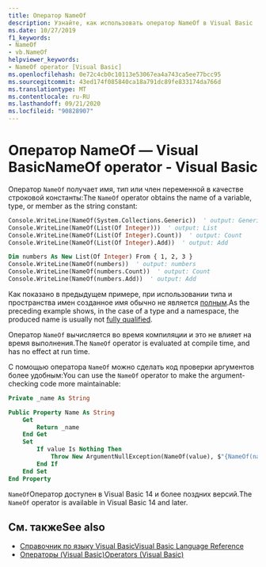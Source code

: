 ```yaml
---
title: Оператор NameOf
description: Узнайте, как использовать оператор NameOf в Visual Basic
ms.date: 10/27/2019
f1_keywords:
- NameOf
- vb.NameOf
helpviewer_keywords:
- NameOf operator [Visual Basic]
ms.openlocfilehash: 0e72c4cb0c10113e53067ea4a743ca5ee77bcc95
ms.sourcegitcommit: 43ed174f085840ca18a791dc89fe833174da766d
ms.translationtype: MT
ms.contentlocale: ru-RU
ms.lasthandoff: 09/21/2020
ms.locfileid: "90828907"
---
```

# <a name="nameof-operator---visual-basic"></a><span data-ttu-id="f3c7f-103">Оператор NameOf — Visual Basic</span><span class="sxs-lookup"><span data-stu-id="f3c7f-103">NameOf operator - Visual Basic</span></span>

<span data-ttu-id="f3c7f-104">Оператор `NameOf` получает имя, тип или член переменной в качестве строковой константы:</span><span class="sxs-lookup"><span data-stu-id="f3c7f-104">The `NameOf` operator obtains the name of a variable, type, or member as the string constant:</span></span>

```vb
Console.WriteLine(NameOf(System.Collections.Generic))  ' output: Generic
Console.WriteLine(NameOf(List(Of Integer)))  ' output: List
Console.WriteLine(NameOf(List(Of Integer).Count))  ' output: Count
Console.WriteLine(NameOf(List(Of Integer).Add))  ' output: Add

Dim numbers As New List(Of Integer) From { 1, 2, 3 }
Console.WriteLine(NameOf(numbers))  ' output: numbers
Console.WriteLine(NameOf(numbers.Count))  ' output: Count
Console.WriteLine(NameOf(numbers.Add))  ' output: Add
```

<span data-ttu-id="f3c7f-105">Как показано в предыдущем примере, при использовании типа и пространства имен созданное имя обычно не является [полным](~/_csharplang/spec/basic-concepts.md#fully-qualified-names).</span><span class="sxs-lookup"><span data-stu-id="f3c7f-105">As the preceding example shows, in the case of a type and a namespace, the produced name is usually not [fully qualified](~/_csharplang/spec/basic-concepts.md#fully-qualified-names).</span></span>

<span data-ttu-id="f3c7f-106">Оператор `NameOf` вычисляется во время компиляции и это не влияет на время выполнения.</span><span class="sxs-lookup"><span data-stu-id="f3c7f-106">The `NameOf` operator is evaluated at compile time, and has no effect at run time.</span></span>

<span data-ttu-id="f3c7f-107">С помощью оператора `NameOf` можно сделать код проверки аргументов более удобным:</span><span class="sxs-lookup"><span data-stu-id="f3c7f-107">You can use the `NameOf` operator to make the argument-checking code more maintainable:</span></span>

```vb
Private _name As String

Public Property Name As String
    Get
        Return _name
    End Get
    Set
        If value Is Nothing Then
            Throw New ArgumentNullException(NameOf(value), $"{NameOf(name)} cannot be null.")
        End If
    End Set
End Property
```

<span data-ttu-id="f3c7f-108">`NameOf`Оператор доступен в Visual Basic 14 и более поздних версий.</span><span class="sxs-lookup"><span data-stu-id="f3c7f-108">The `NameOf` operator is available in Visual Basic 14 and later.</span></span>

## <a name="see-also"></a><span data-ttu-id="f3c7f-109">См. также</span><span class="sxs-lookup"><span data-stu-id="f3c7f-109">See also</span></span>

- [<span data-ttu-id="f3c7f-110">Справочник по языку Visual Basic</span><span class="sxs-lookup"><span data-stu-id="f3c7f-110">Visual Basic Language Reference</span></span>](../index.md)
- [<span data-ttu-id="f3c7f-111">Операторы (Visual Basic)</span><span class="sxs-lookup"><span data-stu-id="f3c7f-111">Operators (Visual Basic)</span></span>](index.md)
